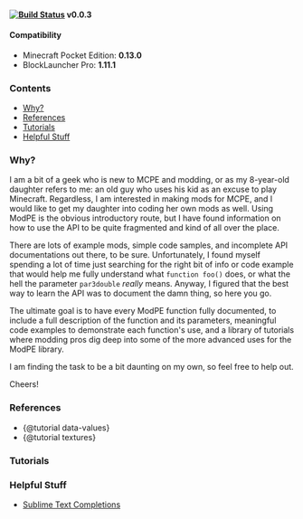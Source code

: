 #### [![Build Status](https://travis-ci.org/duggum/modpe-api.svg?branch=master)][travis] v0.0.3
[travis]: https://travis-ci.org/duggum/modpe-api "Travis CI Build Status"

#### Compatibility
- Minecraft Pocket Edition: __0.13.0__
- BlockLauncher Pro: __1.11.1__  

### Contents
<!-- MarkdownTOC -->

- [Why?](#why)
- [References](#references)
- [Tutorials](#tutorials)
- [Helpful Stuff](#helpful-stuff)

<!-- /MarkdownTOC -->

<a name="why"></a>
### Why?

I am a bit of a geek who is new to MCPE and modding, or as my 8-year-old daughter refers to me: an old guy who uses his kid as an excuse to play Minecraft. Regardless, I am interested in making mods for MCPE, and I would like to get my daughter into coding her own mods as well. Using ModPE is the obvious introductory route, but I have found information on how to use the API to be quite fragmented and kind of all over the place.

There are lots of example mods, simple code samples, and incomplete API documentations out there, to be sure. Unfortunately, I found myself spending a lot of time just searching for the right bit of info or code example that would help me fully understand what `function foo()` does, or what the hell the parameter `par3double` *really* means. Anyway, I figured that the best way to learn the API was to document the damn thing, so here you go.

The ultimate goal is to have every ModPE function fully documented, to include a full description of the function and its parameters, meaningful code examples to demonstrate each function's use, and a library of tutorials where modding pros dig deep into some of the more advanced uses for the ModPE library.

I am finding the task to be a bit daunting on my own, so feel free to help out.

Cheers!


<a name="references"></a>
### References
- {@tutorial data-values}
- {@tutorial textures}

<a name="tutorials"></a>
### Tutorials

<a name="helpful-stuff"></a>
### Helpful Stuff
- [Sublime Text Completions](https://gist.github.com/duggum/bce10dfa0adb49e71315)
